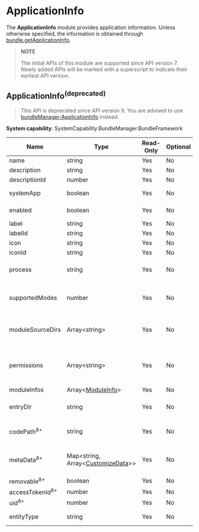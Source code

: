 # ApplicationInfo

The **ApplicationInfo** module provides application information. Unless otherwise specified, the information is obtained through [bundle.getApplicationInfo](js-apis-Bundle.md#bundlegetapplicationinfodeprecated).

> **NOTE**
>
> The initial APIs of this module are supported since API version 7. Newly added APIs will be marked with a superscript to indicate their earliest API version.

## ApplicationInfo<sup>(deprecated)<sup>

> This API is deprecated since API version 9. You are advised to use [bundleManager-ApplicationInfo](js-apis-bundleManager-applicationInfo.md) instead.

**System capability**: SystemCapability.BundleManager.BundleFramework

| Name                      | Type                                                        | Read-Only| Optional| Description                                                        |
| -------------------------- | ------------------------------------------------------------ | ---- | ---- | ------------------------------------------------------------ |
| name                       | string                                                       | Yes  | No  | Application name.                                            |
| description                | string                                                       | Yes  | No  | Application description.                                        |
| descriptionId              | number                                                       | Yes  | No  | ID of the application description.                                |
| systemApp                  | boolean                                                      | Yes  | No  | Whether the application is a system application. The default value is **false**.                       |
| enabled                    | boolean                                                      | Yes  | No  | Whether the application is enabled. The default value is **true**.                      |
| label                      | string                                                       | Yes  | No  | Application label.                                        |
| labelId                    | string                                                       | Yes  | No  | ID of the application label.                                  |
| icon                       | string                                                       | Yes  | No  | Application icon.                                            |
| iconId                     | string                                                       | Yes  | No  | ID of the application icon.                                    |
| process                    | string                                                       | Yes  | No  | Process in which the application runs. If this parameter is not set, the bundle name is used.                |
| supportedModes             | number                                                       | Yes  | No  | Modes supported by the application. Currently, only the **drive** mode is defined. This attribute applies only to telematics devices.|
| moduleSourceDirs           | Array\<string>                                               | Yes  | No  | Relative paths for storing application resources. Do not access resource files using concatenated paths. Use [@ohos.resourceManager](../apis-localization-kit/js-apis-resource-manager.md) instead.                              |
| permissions                | Array\<string>                                               | Yes  | No  | Permissions required for accessing the application.<br>The value is obtained by passing in GET_APPLICATION_INFO_WITH_PERMISSION to [bundle.getApplicationInfo](js-apis-Bundle.md#bundlegetapplicationinfodeprecated).|
| moduleInfos                | Array\<[ModuleInfo](js-apis-bundle-ModuleInfo.md)>           | Yes  | No  | Application module information.                                        |
| entryDir                   | string                                                       | Yes  | No  | Path for storing application files. Do not access resource files using concatenated paths. Use [@ohos.resourceManager](../apis-localization-kit/js-apis-resource-manager.md) instead.                                    |
| codePath<sup>8+</sup>      | string                                                       | Yes  | No  | Installation directory of the application. Do not access resource files using concatenated paths. Use [@ohos.resourceManager](../apis-localization-kit/js-apis-resource-manager.md) instead.                                        |
| metaData<sup>8+</sup>      | Map\<string, Array\<[CustomizeData](js-apis-bundle-CustomizeData.md)>> | Yes  | No  | Custom metadata of the application.<br>The value is obtained by passing in GET_APPLICATION_INFO_WITH_METADATA to [bundle.getApplicationInfo](js-apis-Bundle.md#bundlegetapplicationinfodeprecated).|
| removable<sup>8+</sup>     | boolean                                                      | Yes  | No  | Whether the application is removable.                                    |
| accessTokenId<sup>8+</sup> | number                                                       | Yes  | No  | Access token ID of the application.                                   |
| uid<sup>8+</sup>           | number                                                       | Yes  | No  | UID of the application.                                             |
| entityType                 | string                                                       | Yes  | No  | Type of the application, for example, gaming, social networking, movies, and news.|
